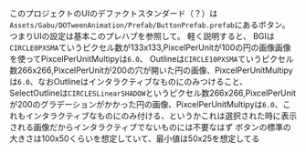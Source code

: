 このプロジェクトのUIのデファクトスタンダード（？）は`Assets/Gabu/DOTweenAnimation/Prefab/ButtonPrefab.prefab`にあるボタン。
つまりUIの設定は基本このプレハブを参照して。
軽く説明すると、
BGIは`CIRCLE0PXSMA`ていうピクセル数が133x133,PixcelPerUnitが100の円の画像画像を使ってPixcelPerUnitMultipyは`6.0`、
Outlineは`CIRCLE10PXSMA`ていうピクセル数266x266,PixcelPerUnitが200の穴が開いた円の画像、PixcelPerUnitMultipyは`6.0`、なおOutlineはインタラクティブなものにのみつけること、
SelectOutlineは`CIRCLESLinearSHADOW`というピクセル数266x266,PixcelPerUnitが200のグラデーションがかかった円の画像、PixcelPerUnitMultipyは`6.0`、これもインタラクティブなものにのみ付ける、というかこれは選択された時に表示される画像だからインタラクティブでないものには不要なはず
ボタンの標準の大きさは100x50くらいを想定していて、最小値は50x25を想定してる
